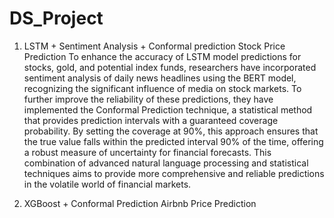 # DS_Project

1. LSTM + Sentiment Analysis + Conformal prediction Stock Price Prediction
To enhance the accuracy of LSTM model predictions for stocks, gold, and potential index funds, researchers have incorporated sentiment analysis of daily news headlines using the BERT model, recognizing the significant influence of media on stock markets. To further improve the reliability of these predictions, they have implemented the Conformal Prediction technique, a statistical method that provides prediction intervals with a guaranteed coverage probability. By setting the coverage at 90%, this approach ensures that the true value falls within the predicted interval 90% of the time, offering a robust measure of uncertainty for financial forecasts. This combination of advanced natural language processing and statistical techniques aims to provide more comprehensive and reliable predictions in the volatile world of financial markets.


2. XGBoost + Conformal Prediction Airbnb Price Prediction

